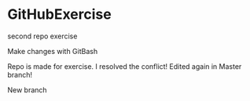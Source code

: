 # GitHubExercise
second repo exercise

Make changes with GitBash

Repo is made for exercise.
I resolved the conflict!
Edited again in Master branch!

New branch


